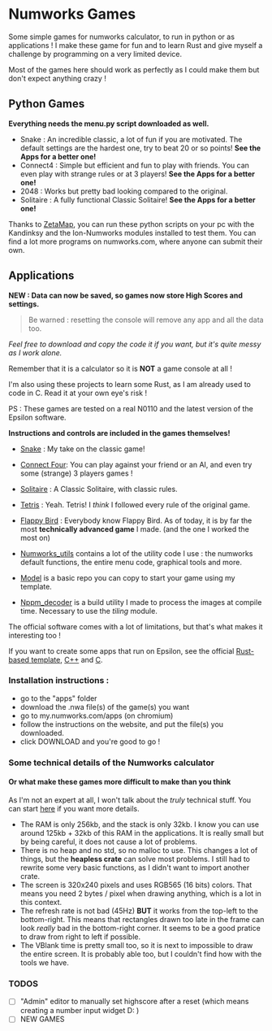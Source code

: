 # Numworks Games
Some simple games for numworks calculator, to run in python or as applications !
I make these game for fun and to learn Rust and give myself a challenge by programming on a very limited device.

Most of the games here should work as perfectly as I could make them but don't expect anything crazy !

## Python Games

  **Everything needs the menu.py script downloaded as well.**

- Snake : An incredible classic, a lot of fun if you are motivated. The default settings are the hardest one, try to beat 20 or so points! **See the Apps for a better one!**
- Connect4 : Simple but efficient and fun to play with friends. You can even play with strange rules or at 3 players! **See the Apps for a better one!**
- 2048 : Works but pretty bad looking compared to the original.
- Solitaire : A fully functional Classic Solitaire! **See the Apps for a better one!**

Thanks to [ZetaMap](https://github.com/ZetaMap/ZetaMap), you can run these python scripts on your pc with the Kandinksy and the Ion-Numworks modules installed to test them.
You can find a lot more programs on numworks.com, where anyone can submit their own.

## Applications

**NEW : Data can now be saved, so games now store High Scores and settings.**

> Be warned : resetting the console will remove any app and all the data too.

*Feel free to download and copy the code it if you want, but it's quite messy as I work alone.*

Remember that it is a calculator so it is **NOT** a game console at all !

I'm also using these projects to learn some Rust, as I am already used to code in C. Read it at your own eye's risk !

PS : These games are tested on a real N0110 and the latest version of the Epsilon software.

  **Instructions and controls are included in the games themselves!**

- [Snake](./apps/snake/) : My take on the classic game!
- [Connect Four](./apps/connectfour/): You can play against your friend or an AI, and even try some (strange) 3 players games !
- [Solitaire](./apps/solitaire/) : A Classic Solitaire, with classic rules.
- [Tetris](./apps/tetris/) : Yeah. Tetris! I *think* I followed every rule of the original game.
- [Flappy Bird](./apps/flappybird/) : Everybody know Flappy Bird. As of today, it is by far the most **technically advanced game** I made. (and the one I worked the most on)

- [Numworks_utils](./apps/numworks_utils/) contains a lot of the utility code I use : the numworks default functions, the entire menu code, graphical tools and more.
- [Model](./apps/model/) is a basic repo you can copy to start your game using my template.
- [Nppm_decoder](./apps/nppm_decoder/) is a build utility I made to process the images at compile time. Necessary to use the *tiling* module.

The official software comes with a lot of limitations, but that's what makes it interesting too !

If you want to create some apps that run on Epsilon, see the official [Rust-based template](https://github.com/numworks/epsilon-sample-app-rust), [C++](https://github.com/numworks/epsilon-sample-app-cpp) and [C](https://github.com/numworks/epsilon-sample-app-c).

### Installation instructions :
  - go to the "apps" folder
  - download the .nwa file(s) of the game(s) you want
  - go to my.numworks.com/apps (on chromium)
  - follow the instructions on the website, and put the file(s) you downloaded.
  - click DOWNLOAD and you're good to go !


### Some technical details of the Numworks calculator
#### Or what make these games more difficult to make than you think

As I'm not an expert at all, I won't talk about the *truly* technical stuff. You can start [here](https://www.numworks.com/engineering/software/#read-our-coding-guidelines) if you want more details.

- The RAM is only 256kb, and the stack is only 32kb. I know you can use around 125kb + 32kb of this RAM in the applications. It is really small but by being careful, it does not cause a lot of problems.
- There is no heap and no std, so no malloc to use. This changes a lot of things, but the **heapless crate** can solve most problems. I still had to rewrite some very basic functions, as I didn't want to import another crate.
- The screen is 320x240 pixels and uses RGB565 (16 bits) colors. That means you need 2 bytes / pixel when drawing anything, which is a lot in this context.
- The refresh rate is not bad (45Hz) **BUT** it works from the top-left to the bottom-right. This means that rectangles drawn too late in the frame can look *really* bad in the bottom-right corner. It seems to be a good pratice to draw from right to left if possible.
- The VBlank time is pretty small too, so it is next to impossible to draw the entire screen. It is probably able too, but I couldn't find how with the tools we have.


### TODOS

- [ ] "Admin" editor to manually set highscore after a reset (which means creating a number input widget D: )
- [ ] NEW GAMES
